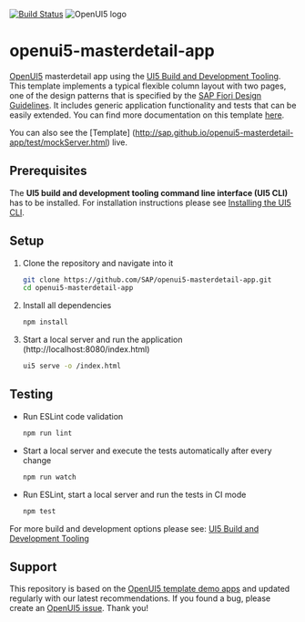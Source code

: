 [![Build Status](https://travis-ci.org/Tanbari/openui5-masterdetail-app.svg?branch=master)](https://travis-ci.org/Tanbari/openui5-masterdetail-app)
![OpenUI5 logo](http://openui5.org/images/OpenUI5_new_big_side.png)

# openui5-masterdetail-app
[OpenUI5](https://github.com/SAP/openui5) masterdetail app using the 
[UI5 Build and Development Tooling](https://github.com/SAP/ui5-tooling). 
This template implements a typical flexible column layout with two pages, one of the design patterns that is specified by the [SAP Fiori Design Guidelines](https://experience.sap.com/fiori-design/). 
It includes generic application functionality and tests that can be easily extended. You can find more documentation on this template [here](https://openui5.hana.ondemand.com/#/topic/8ed9339f3a99418e82a02f0fb4b5d6b9).

You can also see the [Template] (http://sap.github.io/openui5-masterdetail-app/test/mockServer.html) live.

## Prerequisites
The **UI5 build and development tooling command line interface (UI5 CLI)** has to be installed.
For installation instructions please see [Installing the UI5 CLI](https://github.com/SAP/ui5-tooling#installing-the-ui5-cli).

## Setup
1. Clone the repository and navigate into it
    ```sh
    git clone https://github.com/SAP/openui5-masterdetail-app.git
    cd openui5-masterdetail-app
    ```
1. Install all dependencies
    ```sh
    npm install
    ```

1. Start a local server and run the application (http://localhost:8080/index.html)
    ```sh
    ui5 serve -o /index.html
    ```

## Testing
* Run ESLint code validation
    ```sh
    npm run lint
    ```
* Start a local server and execute the tests automatically after every change
    ```sh
    npm run watch
    ```
* Run ESLint, start a local server and run the tests in CI mode
    ```sh
    npm test
    ```

For more build and development options please see: [UI5 Build and Development Tooling](https://github.com/SAP/ui5-tooling)

## Support
This repository is based on the [OpenUI5 template demo apps](https://openui5.hana.ondemand.com/demoapps.html) and updated regularly with our latest recommendations. 
If you found a bug, please create an [OpenUI5 issue](https://github.com/sap/openui5/issues). Thank you!
